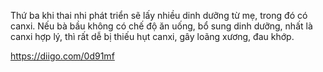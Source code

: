 Thứ ba khi thai nhi phát triển sẽ lấy nhiều dinh dưỡng từ mẹ, trong đó có canxi. Nếu bà bầu không có chế độ ăn uống, bổ sung dinh dưỡng, nhất là canxi hợp lý, thì rất dễ bị thiếu hụt canxi, gây loãng xương, đau khớp.




https://diigo.com/0d91mf
